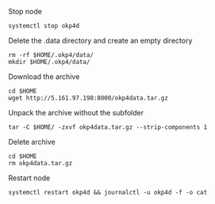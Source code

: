 Stop node

```
systemctl stop okp4d
```

Delete the .data directory and create an empty directory

```
rm -rf $HOME/.okp4/data/
mkdir $HOME/.okp4/data/
```

Download the archive

```
cd $HOME
wget http://5.161.97.198:8000/okp4data.tar.gz
```

Unpack the archive without the subfolder
```
tar -C $HOME/ -zxvf okp4data.tar.gz --strip-components 1
```

Delete archive

```
cd $HOME
rm okp4data.tar.gz
```

Restart node

```
systemctl restart okp4d && journalctl -u okp4d -f -o cat
```
